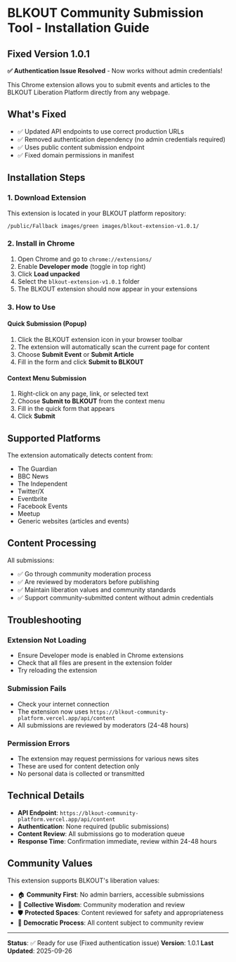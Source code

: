 # BLKOUT Community Submission Tool - Installation Guide

## Fixed Version 1.0.1
**✅ Authentication Issue Resolved** - Now works without admin credentials!

This Chrome extension allows you to submit events and articles to the BLKOUT Liberation Platform directly from any webpage.

## What's Fixed
- ✅ Updated API endpoints to use correct production URLs
- ✅ Removed authentication dependency (no admin credentials required)
- ✅ Uses public content submission endpoint
- ✅ Fixed domain permissions in manifest

## Installation Steps

### 1. Download Extension
This extension is located in your BLKOUT platform repository:
```
/public/Fallback images/green images/blkout-extension-v1.0.1/
```

### 2. Install in Chrome
1. Open Chrome and go to `chrome://extensions/`
2. Enable **Developer mode** (toggle in top right)
3. Click **Load unpacked**
4. Select the `blkout-extension-v1.0.1` folder
5. The BLKOUT extension should now appear in your extensions

### 3. How to Use

#### Quick Submission (Popup)
1. Click the BLKOUT extension icon in your browser toolbar
2. The extension will automatically scan the current page for content
3. Choose **Submit Event** or **Submit Article**
4. Fill in the form and click **Submit to BLKOUT**

#### Context Menu Submission
1. Right-click on any page, link, or selected text
2. Choose **Submit to BLKOUT** from the context menu
3. Fill in the quick form that appears
4. Click **Submit**

## Supported Platforms
The extension automatically detects content from:
- The Guardian
- BBC News
- The Independent
- Twitter/X
- Eventbrite
- Facebook Events
- Meetup
- Generic websites (articles and events)

## Content Processing
All submissions:
- ✅ Go through community moderation process
- ✅ Are reviewed by moderators before publishing
- ✅ Maintain liberation values and community standards
- ✅ Support community-submitted content without admin credentials

## Troubleshooting

### Extension Not Loading
- Ensure Developer mode is enabled in Chrome extensions
- Check that all files are present in the extension folder
- Try reloading the extension

### Submission Fails
- Check your internet connection
- The extension now uses `https://blkout-community-platform.vercel.app/api/content`
- All submissions are reviewed by moderators (24-48 hours)

### Permission Errors
- The extension may request permissions for various news sites
- These are used for content detection only
- No personal data is collected or transmitted

## Technical Details
- **API Endpoint**: `https://blkout-community-platform.vercel.app/api/content`
- **Authentication**: None required (public submissions)
- **Content Review**: All submissions go to moderation queue
- **Response Time**: Confirmation immediate, review within 24-48 hours

## Community Values
This extension supports BLKOUT's liberation values:
- 🏠 **Community First**: No admin barriers, accessible submissions
- 🤝 **Collective Wisdom**: Community moderation and review
- 🛡️ **Protected Spaces**: Content reviewed for safety and appropriateness
- 🌱 **Democratic Process**: All content subject to community review

---
**Status**: ✅ Ready for use (Fixed authentication issue)
**Version**: 1.0.1
**Last Updated**: 2025-09-26